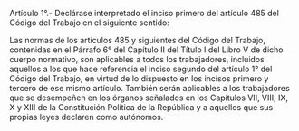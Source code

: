 Artículo 1°.- Declárase interpretado el inciso primero del artículo 485 del Código del Trabajo en el siguiente sentido:

Las normas de los artículos 485 y siguientes del Código del Trabajo, contenidas en el Párrafo 6° del Capítulo II del Título I del Libro V de dicho cuerpo normativo, son aplicables a todos los trabajadores, incluidos aquellos a los que hace referencia el inciso segundo del artículo 1° del Código del Trabajo, en virtud de lo dispuesto en los incisos primero y tercero de ese mismo artículo. También serán aplicables a los trabajadores que se desempeñen en los órganos señalados en los Capítulos VII, VIII, IX, X y XIII de la Constitución Política de la República y a aquellos que sus propias leyes declaren como autónomos.